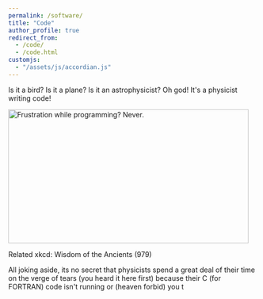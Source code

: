 ```yaml
---
permalink: /software/
title: "Code"
author_profile: true
redirect_from: 
  - /code/
  - /code.html
customjs:
  - "/assets/js/accordian.js"
---
```


<link rel="stylesheet" href="/assets/css/thought_bubble.css">

<div class='parent'>
  <div class='child inline-block-child'><p class="bubble thought">Is it a bird? Is it a plane? Is it an astrophysicist? Oh god! It's a physicist writing code!
</p></div>
<div class='child inline-block-child'><div style="width: 495px" class="wp-caption aligncenter"><a href="https://xkcd.com/979/"><img decoding="async" loading="lazy" class="size-full" src="https://imgs.xkcd.com/comics/wisdom_of_the_ancients.png" alt="Frustration while programming? Never." width="485" height="270"></a><p class="wp-caption-text">Related xkcd: Wisdom of the Ancients (979)</p></div>
</div>
</div>



All joking aside, its no secret that physicists spend a great deal of their time on the verge of tears (you heard it here first) because their C (for FORTRAN) code isn't running
or (heaven forbid) you t  